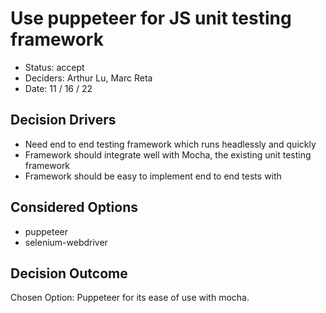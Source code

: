 # Use puppeteer for JS unit testing framework

- Status: accept
- Deciders: Arthur Lu, Marc Reta
- Date: 11 / 16 / 22

## Decision Drivers

- Need end to end testing framework which runs headlessly and quickly
- Framework should integrate well with Mocha, the existing unit testing framework
- Framework should be easy to implement end to end tests with

## Considered Options

- puppeteer
- selenium-webdriver

## Decision Outcome

Chosen Option: Puppeteer for its ease of use with mocha.
